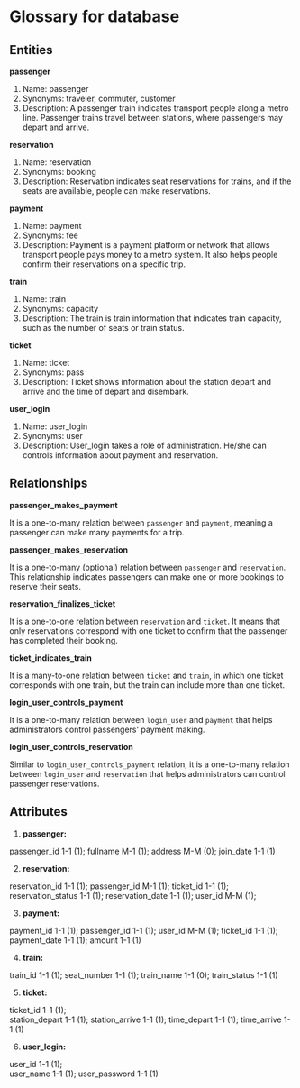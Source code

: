 # Glossary for database

## Entities

**passenger**

1. Name: passenger
2. Synonyms: traveler, commuter, customer
3. Description: A passenger train indicates transport people along a metro line. Passenger trains travel between stations, where passengers may depart and arrive.

**reservation**

1. Name: reservation
2. Synonyms: booking 
3. Description: Reservation indicates seat reservations for trains, and if the seats are available, people can make reservations.  

**payment**

1. Name: payment
2. Synonyms: fee
3. Description: Payment is a payment platform or network that allows transport people pays money to a metro system. It also helps people confirm their reservations on a specific trip. 

**train**

1. Name: train
2. Synonyms: capacity
3. Description: The train is train information that indicates train capacity, such as the number of seats or train status.

**ticket**

1. Name: ticket
2. Synonyms: pass 
3. Description: Ticket shows information about the station depart and arrive and the time of depart and disembark.

**user_login**

1. Name: user_login
2. Synonyms: user
3. Description: User_login takes a role of administration. He/she can controls information about payment and reservation. 


## Relationships

**passenger_makes_payment** 

It is a one-to-many relation between `passenger` and `payment`, meaning a passenger can make many payments for a trip. 

**passenger_makes_reservation**

It is a one-to-many (optional) relation between `passenger` and `reservation`. This relationship indicates passengers can make one or more bookings to reserve their seats.

**reservation_finalizes_ticket**

It is a one-to-one relation between `reservation` and `ticket`. It means that only reservations correspond with one ticket to confirm that the passenger has completed their booking.


**ticket_indicates_train**

It is a many-to-one relation between `ticket` and `train`, in which one ticket corresponds with one train, but the train can include more than one ticket. 

**login_user_controls_payment**

It is a one-to-many relation between `login_user` and `payment` that helps administrators control passengers' payment making. 

**login_user_controls_reservation**

Similar to `login_user_controls_payment` relation, it is a one-to-many relation between `login_user` and `reservation` that helps administrators can control passenger reservations. 

## Attributes

1. **passenger:** 

passenger_id 1-1 (1);
fullname M-1 (1);
address M-M (0);
join_date 1-1 (1)

2. **reservation:** 

reservation_id 1-1 (1);
passenger_id M-1 (1);
ticket_id 1-1 (1);
reservation_status 1-1 (1);
reservation_date 1-1 (1);
user_id M-M (1);

3. **payment:** 

payment_id 1-1 (1);
passenger_id 1-1 (1);
user_id M-M (1);
ticket_id 1-1 (1);
payment_date 1-1 (1);
amount 1-1 (1)

4. **train:** 

train_id 1-1 (1);
seat_number 1-1 (1);
train_name 1-1 (0);
train_status 1-1 (1)

5. **ticket:** 

ticket_id 1-1 (1);  
station_depart 1-1 (1);
station_arrive 1-1 (1);
time_depart 1-1 (1);
time_arrive 1-1 (1) 

6. **user_login:** 

user_id 1-1 (1);     
user_name 1-1 (1);
user_password 1-1 (1)

